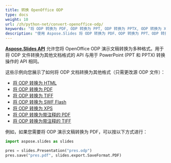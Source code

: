 ```yaml
---
title: 转换 OpenOffice ODP
type: docs
weight: 10
url: /zh/python-net/convert-openoffice-odp/
keywords: "将 ODP 转换为 PDF, ODP 转换为 PPT, ODP 转换为 PPTX, ODP 转换为 XPS, ODP 转换为 HTML, ODP 转换为 TIFF"
description: "使用 Aspose.Slides 将 ODP 转换为 PDF、ODP 转换为 PPT、ODP 转换为 PPTX、ODP 转换为 HTML 及其他格式。"
---
```


[**Aspose.Slides API**](https://products.aspose.com/slides/python-net/) 允许您将 OpenOffice ODP 演示文稿转换为多种格式。用于将 ODP 文件转换为其他文档格式的 API 与用于 PowerPoint (PPT 和 PPTX) 转换操作的 API 相同。

这些示例向您展示了如何将 ODP 文档转换为其他格式（只需更改源 ODP 文件）：

- [将 ODP 转换为 HTML](/slides/zh/python-net/convert-powerpoint-ppt-and-pptx-to-html/)
- [将 ODP 转换为 PDF](/slides/zh/python-net/convert-powerpoint-ppt-and-pptx-to-pdf/)
- [将 ODP 转换为 TIFF](/slides/zh/python-net/convert-powerpoint-to-tiff/)
- [将 ODP 转换为 SWF Flash](/slides/zh/python-net/convert-powerpoint-ppt-and-pptx-to-swf-flash/)
- [将 ODP 转换为 XPS](/slides/zh/python-net/convert-powerpoint-ppt-and-pptx-to-microsoft-xps-document/)
- [将 ODP 转换为带注释的 PDF](/slides/zh/python-net/convert-powerpoint-ppt-and-pptx-to-pdf-with-notes/)
- [将 ODP 转换为带注释的 TIFF](/slides/zh/python-net/convert-powerpoint-ppt-and-pptx-to-tiff-with-notes/)

例如，如果您需要将 ODP 演示文稿转换为 PDF，可以按以下方式进行：

```py
import aspose.slides as slides

pres = slides.Presentation("pres.odp")
pres.save("pres.pdf", slides.export.SaveFormat.PDF)
```